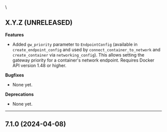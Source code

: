 \
## X.Y.Z (UNRELEASED)

**Features**

*   Added `gw_priority` parameter to `EndpointConfig` (available in
    `create_endpoint_config` and used by `connect_container_to_network`
    and `create_container` via `networking_config`). This allows setting
    the gateway priority for a container's network endpoint. Requires
    Docker API version 1.48 or higher.

**Bugfixes**

*   None yet.

**Deprecations**

*   None yet.

---
## 7.1.0 (2024-04-08)
